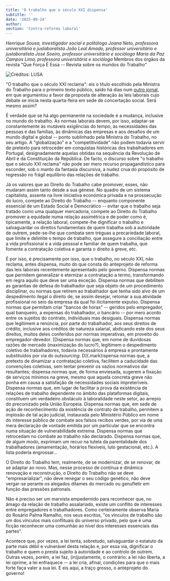 ```yaml
---
title: 'O trabalho que o século XXI dispensa'
subtitle: ''
date: '2025-09-14'
author: 
section: 'Contra-reforma laboral'
---
```


*Henrique Sousa, investigador social e politólogo*
*Joana Neto, professora universitária e juslaboralista*
*João Leal Amado, professor universitário e juslaboralista*
*José Soeiro, professor universitário e sociólogo*
*Maria da Paz Campos Lima, professora universitária e socióloga*
Membros dos órgãos da revista "Que Força É Essa -- Revista sobre os
mundos do Trabalho"


![Créditos: LUSA](/images/48.jpeg)

"O trabalho que o século XXI reclama": eis o título escolhido pela Ministra do Trabalho para o primeiro texto público, saído há dias num [outro
jornal](https://www.publico.pt/2025/09/06/opiniao/opiniao/trabalho-seculo-xxi-reclama-2146135), em que argumentou a favor da proposta de alteração às leis laborais cujo debate se inicia nesta quarta-feira em sede de concertação social. Será mesmo assim?

É verdade que se há algo permanente na sociedade é a mudança, inclusive no mundo do trabalho. As normas laborais devem, por isso, adaptar-se constantemente às mutáveis exigências do tempo, às necessidades das pessoas e das famílias, às dinâmicas das empresas e aos desafios de um mundo digital e global -- ponto sublinhado pela Ministra do Trabalho, no seu artigo. A "globalização" e a "competitividade" não podem todavia servir de pretexto para retroceder em conquistas históricas dos trabalhadores em Portugal, designadamente aquelas obtidas na sequência da Revolução de Abril e da Constituição da República. De facto, o discurso sobre "o trabalho que o século XXI reclama" não pode ser mero recurso propagandístico para esconder, sob o manto da fantasia discursiva, a nudez crua do propósito de regressão no frágil equilíbrio das relações de trabalho.

Já os valores que ao Direito do Trabalho cabe promover, esses, não mudaram assim tanto desde a sua génese. No quadro de um sistema capitalista, assente na livre iniciativa económica privada e na prossecução do lucro, compete ao Direito do Trabalho -- enquanto componente essencial de um Estado Social e Democrático -- evitar que o trabalho seja tratado como uma qualquer mercadoria, compete ao Direito do Trabalho promover a equidade numa relação assimétrica e de poder como é, tipicamente, a relação laboral, compete-lhe dignificar o trabalho e salvaguardar os direitos fundamentais de quem trabalha sob a autoridade de outrem, pede-se-lhe que combata sem tréguas a precariedade laboral, que limite e delimite o tempo de trabalho, que assegure a conciliação entre a vida profissional e a vida pessoal e familiar de quem trabalha, que fomente a contratação coletiva e garanta o direito à greve, etc.

É por isso, é precisamente por isso, que o trabalho, no século XXI, não reclama, antes dispensa, muito do que consta do anteprojeto de reforma das leis laborais recentemente apresentado pelo governo. Dispensa normas que permitem generalizar e eternizar a contratação a termo, transformando em regra aquilo que deve ser uma exceção. Dispensa normas que debilitem as garantias de defesa do trabalhador que seja objeto de um procedimento disciplinar, ou normas que retirem ao trabalhador que tenha sido alvo de um despedimento ilegal o direito de, se assim desejar, retomar a sua atividade profissional no seio da empresa da qual foi ilicitamente expulso. Dispensa normas que permitam criar "bancos de horas" -- geridos pelo empregador, qual banqueiro, a expensas do trabalhador, o bancário -- por mero acordo entre os sujeitos do contrato, individuais mas desiguais. Dispensa normas que legitimem a renúncia, por parte do trabalhador, aos seus direitos de crédito, inclusive aos créditos de natureza salarial, abdicando este dos seus direitos, muitos deles conferidos por normas imperativas, em proveito do empregador-devedor. [Dispensa normas que, em nome de duvidosas razões de mercado (maximização do lucro?), legitimem o despedimento coletivo de trabalhadores, todavia necessários à empresa e prontamente substituídos por via do *outsourcing*. D]{.mark}ispensa normas que, a pretexto de dinamizar a contratação coletiva, facilitem a caducidade das convenções coletivas, sem tentar prevenir os vazios normativos daí resultantes; dispensa normas que, de forma enviesada, sugerem a fixação de serviços mínimos na greve, mesmo que aquela concreta greve não ponha em causa a satisfação de necessidades sociais impreteríveis. Dispensa normas que, em lugar de facilitar a prova da existência de relações de trabalho dependente no âmbito das plataformas digitais, constituem um verdadeiro obstáculo à laboralidade neste setor, ao arrepio do preconizado pela União Europeia. Dispensa normas que, em sede de ação de reconhecimento da existência de contrato de trabalho, permitem a implosão de tal ação judicial, instaurada pelo Ministério Público em nome do interesse público de combate aos falsos recibos verdes, por via de uma mera declaração de vontade emitida por um particular que se encontra numa situação de vulnerabilidade extrema. Dispensa normas que retrocedam no combate ao trabalho não declarado. Dispensa normas que, de algum modo, exprimam um recuo na tutela da parentalidade dos trabalhadores (amamentação, horários flexíveis, luto gestacional, etc.). A lista poderia engrossar...

O Direito do Trabalho tem, realmente, de se modernizar, de se renovar, de se adaptar ao novo. Mas, nesse processo de contínua e dinâmica renovação e reconstrução, o Direito do Trabalho não se deve "empresarializar", não deve renegar o seu código genético, não deve vergar-se perante os alegados ditames do mercado ou genufletir em função das pressões patronais.

Não é preciso ser um marxista empedernido para reconhecer que, no âmago da relação de trabalho assalariado, existe um conflito de interesses entre empregadores e trabalhadores. Como certeiramente observa Maria do Rosário Palma Ramalho, nos seus escritos, "os vínculos de trabalho são um dos vínculos mais conflituais do universo privado, pelo que é uma ficção reconhecer uma comunhão ao nível dos interesses essenciais das partes".

Acontece que, por vezes, a lei tenta, sobretudo, salvaguardar o estatuto da parte mais débil e vulnerável desta relação e, por essa via, dignificar o trabalho e quem o presta sujeito à autoridade e ao controlo de outrem. Outras vezes, porém, a lei faz, (in)justamente, o contrário: a lei não liberta, a lei oprime, a lei enfraquece -- a lei cria, afinal, condições para que o mais forte faça valer a sua lei. E eis aqui, a traço grosso, o anteprojeto do governo!

